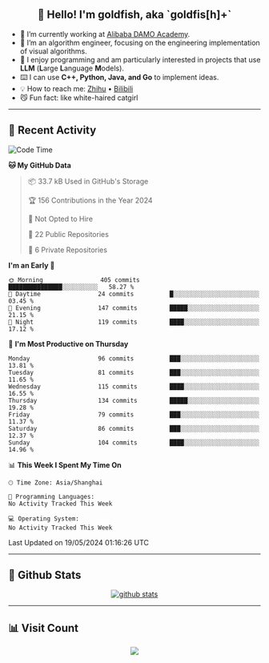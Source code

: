 
<h2 align="center">👋 Hello! I'm goldfish, aka `goldfis[h]+`</h2>

- 📍 I’m currently working at [Alibaba DAMO Academy](https://damo.alibaba.com/).  
- 🌱 I’m an algorithm engineer, focusing on the engineering implementation of visual algorithms.  
- 💬 I enjoy programming and am particularly interested in projects that use **LLM** (**L**arge **L**anguage **M**odels).   
- ⌨️ I can use **C++, Python, Java, and Go** to implement ideas.  
- 💡 How to reach me: [Zhihu](https://www.zhihu.com/people/goldfishh) • [Bilibili](https://space.bilibili.com/11349246)  
- 😼 Fun fact: like white-haired catgirl  

-------

## 🔧 Recent Activity

<!--START_SECTION:waka-->
![Code Time](http://img.shields.io/badge/Code%20Time-85%20hrs%2024%20mins-blue)

**🐱 My GitHub Data** 

> 📦 33.7 kB Used in GitHub's Storage 
 > 
> 🏆 156 Contributions in the Year 2024
 > 
> 🚫 Not Opted to Hire
 > 
> 📜 22 Public Repositories 
 > 
> 🔑 6 Private Repositories 
 > 
**I'm an Early 🐤** 

```text
🌞 Morning                405 commits         ███████████████░░░░░░░░░░   58.27 % 
🌆 Daytime                24 commits          █░░░░░░░░░░░░░░░░░░░░░░░░   03.45 % 
🌃 Evening                147 commits         █████░░░░░░░░░░░░░░░░░░░░   21.15 % 
🌙 Night                  119 commits         ████░░░░░░░░░░░░░░░░░░░░░   17.12 % 
```
📅 **I'm Most Productive on Thursday** 

```text
Monday                   96 commits          ███░░░░░░░░░░░░░░░░░░░░░░   13.81 % 
Tuesday                  81 commits          ███░░░░░░░░░░░░░░░░░░░░░░   11.65 % 
Wednesday                115 commits         ████░░░░░░░░░░░░░░░░░░░░░   16.55 % 
Thursday                 134 commits         █████░░░░░░░░░░░░░░░░░░░░   19.28 % 
Friday                   79 commits          ███░░░░░░░░░░░░░░░░░░░░░░   11.37 % 
Saturday                 86 commits          ███░░░░░░░░░░░░░░░░░░░░░░   12.37 % 
Sunday                   104 commits         ████░░░░░░░░░░░░░░░░░░░░░   14.96 % 
```


📊 **This Week I Spent My Time On** 

```text
🕑︎ Time Zone: Asia/Shanghai

💬 Programming Languages: 
No Activity Tracked This Week

💻 Operating System: 
No Activity Tracked This Week
```


 Last Updated on 19/05/2024 01:16:26 UTC
<!--END_SECTION:waka-->

-------

## 📆 Github Stats

<p align="center">
    <a href="https://github.com/anuraghazra/github-readme-stats">
      <img src="https://github-readme-stats.vercel.app/api?username=goldfishh&show_icons=true&theme=dracula" alt="github stats" />
    </a>
</p>

-------

## 📊 Visit Count

<p align="center">
  <a href="https://count.getloli.com/"><img src="https://count.getloli.com/get/@:goldfishh?theme=rule34"></a>
</p>
